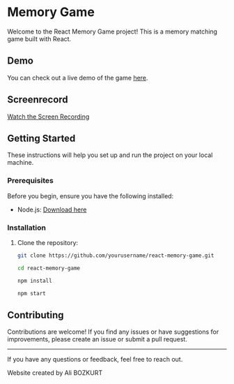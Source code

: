 # Memory Game

Welcome to the React Memory Game project! This is a memory matching game built with React.


## Demo

You can check out a live demo of the game [here](https://alibozkurtkyrd.github.io/react-memory-game/).


## Screenrecord

[Watch the Screen Recording](https://drive.google.com/file/d/1sGEeSdHlzj_nlkOf0fwXysrcsmPru2GD/view?usp=sharing)

## Getting Started

These instructions will help you set up and run the project on your local machine.

### Prerequisites

Before you begin, ensure you have the following installed:

- Node.js: [Download here](https://nodejs.org/)

### Installation

1. Clone the repository:

   ```bash
   git clone https://github.com/yourusername/react-memory-game.git

   cd react-memory-game

   npm install

   npm start
   
## Contributing

Contributions are welcome! If you find any issues or have suggestions for improvements, please create an issue or submit a pull request.

---

If you have any questions or feedback, feel free to reach out.

Website created by Ali BOZKURT


